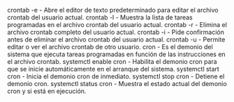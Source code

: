 crontab -e - Abre el editor de texto predeterminado para editar el archivo crontab del usuario actual.
crontab -l - Muestra la lista de tareas programadas en el archivo crontab del usuario actual.
crontab -r - Elimina el archivo crontab completo del usuario actual.
crontab -i - Pide confirmación antes de eliminar el archivo crontab del usuario actual.
crontab -u - Permite editar o ver el archivo crontab de otro usuario.
cron - Es el demonio del sistema que ejecuta tareas programadas en función de las instrucciones en el archivo crontab.
systemctl enable cron - Habilita el demonio cron para que se inicie automáticamente en el arranque del sistema.
systemctl start cron - Inicia el demonio cron de inmediato.
systemctl stop cron - Detiene el demonio cron.
systemctl status cron - Muestra el estado actual del demonio cron y si está en ejecución.